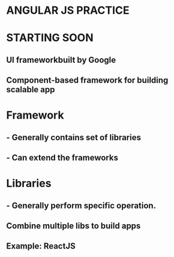 <h1> ANGULAR JS PRACTICE </h1>
<h1> STARTING SOON </h1>
<h2> UI frameworkbuilt by Google</h2>
<h2> Component-based framework for building scalable app </h2>

<h1> Framework </h2>
<h2> - Generally contains set of libraries </h2>
<h2> - Can extend the frameworks </h2>

<h1> Libraries </h2>
<h2>- Generally perform specific operation. </h2>
<h2> Combine multiple libs to build apps </h2>
<h2> Example: ReactJS </h2>